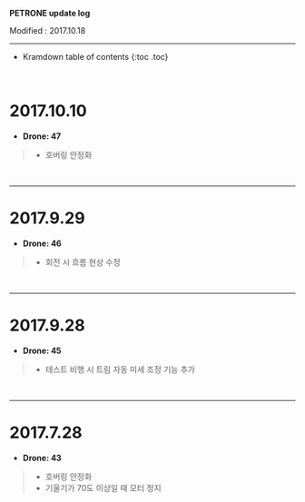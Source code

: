 **PETRONE update log**

Modified : 2017.10.18

---

* Kramdown table of contents
{:toc .toc}


<br>


# 2017.10.10

- **Drone: 47**

> - 호버링 안정화
<br>

---


# 2017.9.29

- **Drone: 46**

> - 회전 시 흐름 현상 수정
<br>

---


# 2017.9.28

- **Drone: 45**

> - 테스트 비행 시 트림 자동 미세 조정 기능 추가
<br>

---


# 2017.7.28

- **Drone: 43**

> - 호버링 안정화
> - 기울기가 70도 이상일 때 모터 정지
<br>
